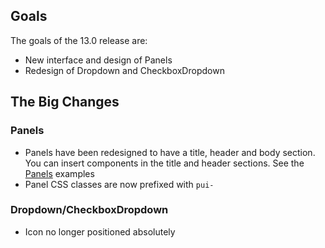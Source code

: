 ## Goals

The goals of the 13.0 release are:

- New interface and design of Panels
- Redesign of Dropdown and CheckboxDropdown

## The Big Changes

### Panels

- Panels have been redesigned to have a title, header and body section. You can insert components in the title and header sections. See the [Panels](/panels#examples) examples
- Panel CSS classes are now prefixed with `pui-`

### Dropdown/CheckboxDropdown

- Icon no longer positioned absolutely